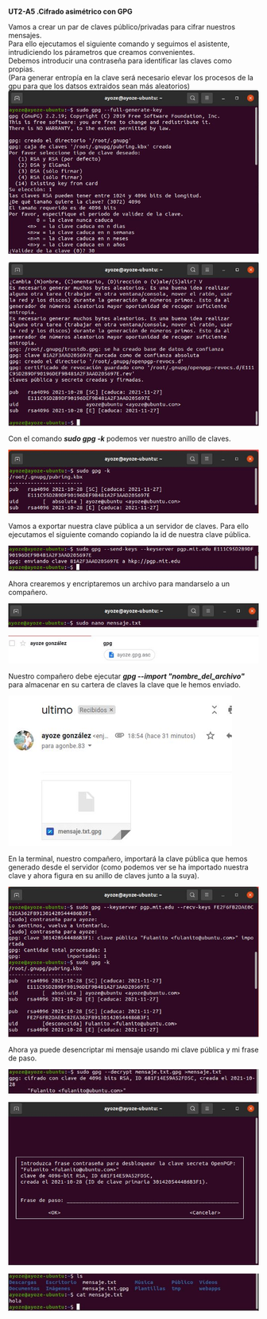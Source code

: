**UT2-A5 .Cifrado asimétrico con GPG**

Vamos a crear un par de claves público/privadas para cifrar nuestros mensajes.  
Para ello ejecutamos el siguiente comando y seguimos el asistente, intrudiciendo los párametros que creamos convenientes.  
Debemos introducir una contraseña para identificar las claves como propias.  
(Para generar entropía en la clave será necesario elevar los procesos de la gpu para que los datsos extraidos sean más aleatorios)
![](./img/1.JPG)

![](./img/501.JPG)

Con el comando ***sudo gpg -k*** podemos ver nuestro anillo de claves.

![](./img/600.JPG)

Vamos a exportar nuestra clave pública a un servidor de claves. Para ello ejecutamos el siguiente comando copiando la id de nuestra clave pública.

![](./img/502.JPG)

Ahora crearemos y encriptaremos un archivo para mandarselo a un compañero.


![](./img/900.JPG)

![](./img/9.JPG)

Nuestro compañero debe ejecutar ***gpg --import "nombre_del_archivo"*** para almacenar en su cartera de claves la clave que le hemos enviado.

![](./img/901.JPG)

En la terminal, nuestro compañero, importará la clave pública que hemos generado desde el servidor
(como podemos ver se ha importado nuestra clave y ahora figura en su anillo de claves junto a la suya).

![](./img/601.JPG)

Ahora ya puede desencriptar mi mensaje usando mi clave pública y mi frase de paso.

![](./img/710.JPG)

![](./img/800.JPG)

![](./img/711.JPG)

